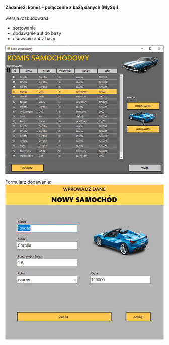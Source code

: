 #### Zadanie2: komis - połączenie z bazą danych (MySql) 
wersja rozbudowana:
- sortowanie
- dodawanie aut do bazy
- usuwanie aut z bazy

![Lab 5](https://github.com/LK-Herman/PW-Lab/blob/master/Lab5/zad2komis.jpg?raw=true)

Formularz dodawania:
![Lab 51](https://github.com/LK-Herman/PW-Lab/blob/master/Lab5/zad2komis2.jpg?raw=true)
